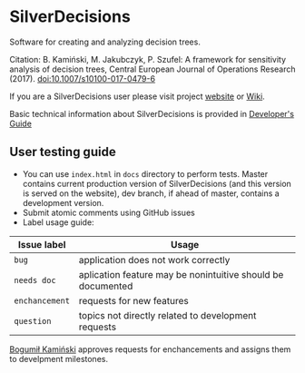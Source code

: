 # SilverDecisions

Software for creating and analyzing decision trees.

Citation: 
B. Kamiński, M. Jakubczyk, P. Szufel: A framework for sensitivity analysis of decision trees, Central European Journal of Operations Research (2017).
[doi:10.1007/s10100-017-0479-6](https://link.springer.com/article/10.1007/s10100-017-0479-6")

If you are a SilverDecisions user please visit project [website](http://www.silverdecisions.pl) or [Wiki](https://github.com/SilverDecisions/SilverDecisions/wiki).

Basic technical information about SilverDecisions is provided in [Developer's Guide](https://github.com/SilverDecisions/SilverDecisions/wiki/Developer%27s-guide)

## User testing guide

* You can use `index.html` in `docs` directory to perform tests. Master contains current production version of SilverDecisions (and this version is served on the website), dev branch, if ahead of master, contains a development version.
* Submit atomic comments using GitHub issues
* Label usage guide:

| Issue label | Usage |
| --- | --- |
| `bug` | application does not work correctly |
| `needs doc` | aplication feature may be nonintuitive should be documented |
| `enchancement` | requests for new features |
| `question` | topics not directly related to development requests |

[Bogumił Kamiński](https://github.com/bkamins) approves requests for enchancements and assigns them to develpment milestones.
